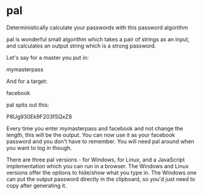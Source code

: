 # pal
Deterministically calculate your passwords with this password algorithm

pal is wonderful small algorithm which takes a pair of strings as an input, and calculates an output string which is a strong password.

Let's say for a master you put in:

mymasterpass

And for a target:

facebook

pal spits out this:

P8Ug930Ek9F203fSQxZ8

Every time you enter mymasterpass and facebook and not change the length, this will be the output.
You can now use it as your facebook password and you don't have to remember. You will need pal around when you want to log in though.

There are three pal versions - for Windows, for Linux, and a JavaScript implementation which you can run in a browser.
The Windows and Linux versions offer the options to hide/show what you type in. The Windows one can put the output password directly in
the clipboard, so you'd just need to copy after generating it.
